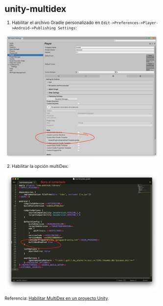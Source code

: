 # unity-multidex

1. Habilitar el archivo Gradle personalizado en `Edit->Preferences->Player->Android->Publishing Settings`:

  ![](a.png)

2. Habilitar la opción multiDex:

  ![](b.png)

Referencia: [Habilitar MultiDex en un proyecto Unity](https://appmediation.com/unity-enable-multidex/).
